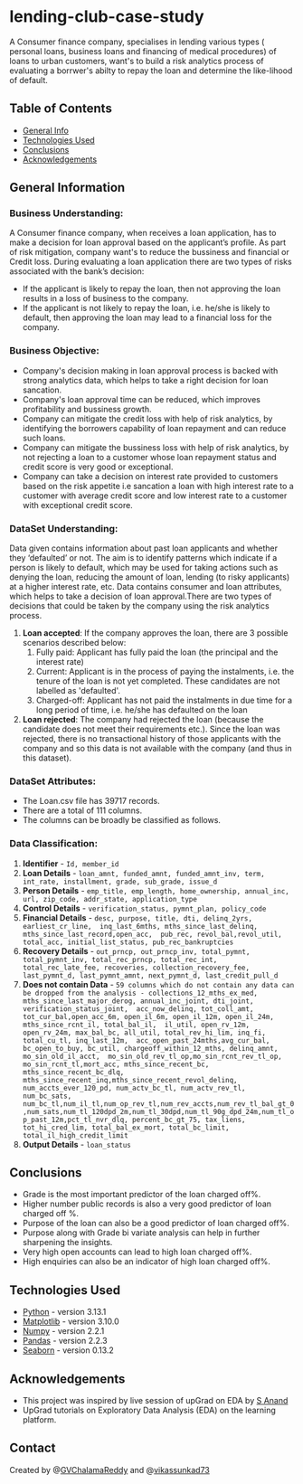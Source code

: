 # lending-club-case-study
A Consumer finance company, specialises in lending various types ( personal loans, business loans and financing of medical procedures) of loans to urban customers, want's to build a risk analytics process of evaluating a borrwer's abilty to repay the loan and determine the like-lihood of default.

## Table of Contents
* [General Info](#general-information)
* [Technologies Used](#technologies-used)
* [Conclusions](#conclusions)
* [Acknowledgements](#acknowledgements)

<!-- You can include any other section that is pertinent to your problem -->

## General Information
   ### Business Understanding:
   A Consumer finance company, when receives a loan application, has to make a decision for loan approval based on the applicant’s profile. As part of risk
   mitigation, company want's to reduce the bussiness and financial or Credit loss. During evaluating a loan application there are two types of risks 
   associated with the bank’s decision:
   - If the applicant is likely to repay the loan, then not approving the loan results in a loss of business to the company.
   - If the applicant is not likely to repay the loan, i.e. he/she is likely to default, then approving the loan may lead to a financial loss for the company.

   ### Business Objective:
   - Company's decision making in loan approval process is backed with strong analytics data, which helps to take a right decision for loan sancation.
   - Company's loan approval time can be reduced, which improves profitability and bussiness growth.
   - Company can mitigate the credit loss with help of risk analytics, by identifying the borrowers capability of loan repayment and can reduce such loans.
   - Company can mitigate the bussiness loss with help of risk analytics, by not rejecting a loan to a customer whose loan repayment status and credit score is very good or exceptional.
   - Company can take a decision on interest rate provided to customers based on the risk appetite i.e sancation a loan with high interest rate to a customer with average credit score and low interest rate to a customer with exceptional credit score.

  ### DataSet Understanding:
  Data given contains information about past loan applicants and whether they ‘defaulted’ or not. The aim is to identify patterns which indicate if a person 
  is likely to default, which may be used for taking actions such as denying the loan, reducing the amount of loan, lending (to risky applicants) at a higher 
  interest rate, etc. Data contains consumer and loan attributes, which helps to take a decision of loan approval.There are two types of decisions that could be taken by the company using the risk analytics process.
 1. **Loan accepted**: If the company approves the loan, there are 3 possible scenarios described below:
      1. Fully paid: Applicant has fully paid the loan (the principal and the interest rate)
      2. Current: Applicant is in the process of paying the instalments, i.e. the tenure of the loan is not yet completed. These candidates are not labelled as 'defaulted'.
      3. Charged-off: Applicant has not paid the instalments in due time for a long period of time, i.e. he/she has defaulted on the loan
 2. **Loan rejected**: The company had rejected the loan (because the candidate does not meet their requirements etc.). Since the loan was rejected, there is no transactional history of those applicants with the company and so this data is not available with the company (and thus in this dataset).

  ### DataSet Attributes: 
  - The Loan.csv file has 39717 records.
  - There are a total of 111 columns.
  - The columns can be broadly be classified as follows.

  ### Data Classification:
   1. **Identifier** - `Id, member_id`
   2. **Loan Details** - `loan_amnt, funded_amnt, funded_amnt_inv, term, int_rate, installment, grade, sub_grade, issue_d`
   3. **Person Details** - `emp_title, emp_length, home_ownership, annual_inc, url, zip_code, addr_state, application_type`
   4. **Control Details** - `verification_status, pymnt_plan, policy_code`
   5. **Financial Details** - `desc, purpose, title, dti, delinq_2yrs, earliest_cr_line,  inq_last_6mths, mths_since_last_delinq, mths_since_last_record,open_acc,  pub_rec, revol_bal,revol_util, total_acc, initial_list_status, pub_rec_bankruptcies` 
   6. **Recovery Details** -  `out_prncp, out_prncp_inv, total_pymnt, total_pymnt_inv, total_rec_prncp, total_rec_int,
                                total_rec_late_fee, recoveries, collection_recovery_fee, last_pymnt_d, last_pymnt_amnt, next_pymnt_d, last_credit_pull_d` 
   7. **Does not contain Data** - `59 columns which do not contain any data can be dropped from the analysis -
                                     collections_12_mths_ex_med, mths_since_last_major_derog, annual_inc_joint, dti_joint, verification_status_joint, 
                                     acc_now_delinq, tot_coll_amt, tot_cur_bal,open_acc_6m, open_il_6m, open_il_12m, open_il_24m, mths_since_rcnt_il, total_bal_il, 
                                     il_util, open_rv_12m, open_rv_24m, max_bal_bc, all_util, total_rev_hi_lim, inq_fi, total_cu_tl, inq_last_12m, 
                                     acc_open_past_24mths,avg_cur_bal, bc_open_to_buy, bc_util, chargeoff_within_12_mths, delinq_amnt, mo_sin_old_il_acct, 
                                     mo_sin_old_rev_tl_op,mo_sin_rcnt_rev_tl_op, mo_sin_rcnt_tl,mort_acc, mths_since_recent_bc, mths_since_recent_bc_dlq, 
                                     mths_since_recent_inq,mths_since_recent_revol_delinq, num_accts_ever_120_pd, num_actv_bc_tl, num_actv_rev_tl, num_bc_sats, num_bc_tl,num_il_tl,num_op_rev_tl,num_rev_accts,num_rev_tl_bal_gt_0,num_sats,num_tl_120dpd_2m,num_tl_30dpd,num_tl_90g_dpd_24m,num_tl_op_past_12m,pct_tl_nvr_dlq, percent_bc_gt_75, tax_liens, tot_hi_cred_lim, total_bal_ex_mort, total_bc_limit, total_il_high_credit_limit`
   8. **Output Details** - `loan_status`
          

## Conclusions
- Grade is the most important predictor of the loan charged off%.
- Higher number public records is also a very good predictor of loan charged off %.
- Purpose of the loan can also be a good predictor of loan charged off%.
- Purpose along with Grade bi variate analysis can help in further sharpening the insights.
- Very high open accounts can lead to high loan charged off%.
- High enquiries can also be an indicator of high loan charged off%.


<!-- You don't have to answer all the questions - just the ones relevant to your project. -->


## Technologies Used
- [Python](https://www.python.org/) - version 3.13.1
- [Matplotlib](https://matplotlib.org/) - version 3.10.0
- [Numpy](https://numpy.org/) - version 2.2.1
- [Pandas](https://pandas.pydata.org/) - version 2.2.3
- [Seaborn](https://seaborn.pydata.org/) - version 0.13.2

<!-- As the libraries versions keep on changing, it is recommended to mention the version of library used in this project -->

## Acknowledgements
- This project was inspired by live session of upGrad on EDA by [S Anand](https://www.linkedin.com/in/sanand0/)
- UpGrad tutorials on Exploratory Data Analysis (EDA) on the learning platform.


## Contact
Created by @[GVChalamaReddy](https://github.com/GVChalamaReddy) and @[vikassunkad73](https://github.com/vikassunkad73)
